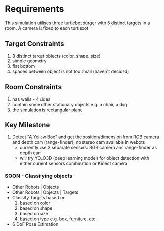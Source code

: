 # Requirements

This simulation utilises three turtlebot burger with 5 distinct targets in a room. A camera is fixed to each turtlebot

## Target Constraints
1. 3 distinct target objects (color, shape, size)
2. simple geometry
3. flat bottom
4. spaces between object is not too small (haven't decided) 

## Room Constraints
1. has walls - 4 sides
2. contain some other stationary objects e.g. a chair, a dog
3. the simulation is rectangular plane

## Key Milestone
1. Detect "A Yellow Box" and get the position/dimension from RGB camera and depth cam (range-finder), no stereo cam available in webots
    - currently use 2 separate sensors: RGB camera and range-finder as depth cam
    - will try YOLO3D (deep learning model) for object detection with either current sensors combination or Kinect camera
  
### SOON - Classifying objects 
  - Other Robots | Objects
  - Other Robots | Objects | Targets
  - Classify Targets based on
    1. based on color
    2. based on shape
    3. based on size
    4. based on type e.g. box, furniture, etc
  - 6 DoF Pose Estimation
